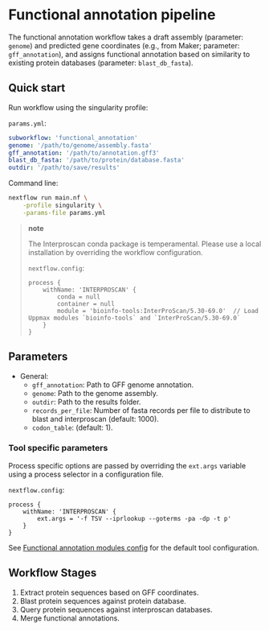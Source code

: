 # Functional annotation pipeline

The functional annotation workflow takes a draft assembly (parameter: `genome`) and
predicted gene coordinates (e.g., from Maker; parameter: `gff_annotation`), and assigns functional
annotation based on similarity to existing protein databases (parameter: `blast_db_fasta`).

## Quick start

Run workflow using the singularity profile:

`params.yml`:

```yml
subworkflow: 'functional_annotation'
genome: '/path/to/genome/assembly.fasta'
gff_annotation: '/path/to/annotation.gff3'
blast_db_fasta: '/path/to/protein/database.fasta'
outdir: '/path/to/save/results'
```

Command line:

```bash
nextflow run main.nf \
    -profile singularity \
    -params-file params.yml
```

> **note**
>
> The Interproscan conda package is temperamental. Please use a local installation
> by overriding the workflow configuration.
>
> `nextflow.config`:
>
> ```nextflow
> process {
>     withName: 'INTERPROSCAN' {
>         conda = null
>         container = null
>         module = 'bioinfo-tools:InterProScan/5.30-69.0'  // Load Uppmax modules `bioinfo-tools` and `InterProScan/5.30-69.0`
>     }    
> }
> ```

## Parameters

- General:
  - `gff_annotation`:  Path to GFF genome annotation.
  - `genome`: Path to the genome assembly.
  - `outdir`: Path to the results folder.
  - `records_per_file`: Number of fasta records per file to distribute to blast and interproscan (default: 1000).
  - `codon_table`: (default: 1).

### Tool specific parameters

Process specific options are passed by overriding the `ext.args` variable using a process selector in a configuration file.

`nextflow.config`:

```nextflow
process {
    withName: 'INTERPROSCAN' {
        ext.args = '-f TSV --iprlookup --goterms -pa -dp -t p'
    }
}
```

See [Functional annotation modules config](../../config/functional_annotation_modules.config) for the default tool configuration.

## Workflow Stages

1. Extract protein sequences based on GFF coordinates.
2. Blast protein sequences against protein database.
3. Query protein sequences against interproscan databases.
4. Merge functional annotations.
